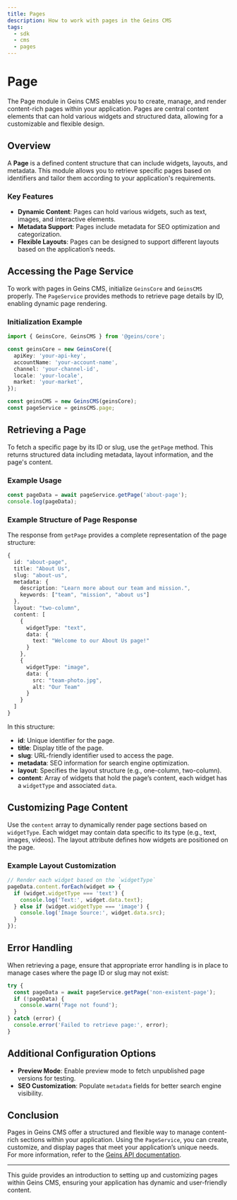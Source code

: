 ```yaml
---
title: Pages
description: How to work with pages in the Geins CMS
tags:
  - sdk
  - cms
  - pages
---
```


# Page

The Page module in Geins CMS enables you to create, manage, and render content-rich pages within your application. Pages are central content elements that can hold various widgets and structured data, allowing for a customizable and flexible design.

## Overview

A **Page** is a defined content structure that can include widgets, layouts, and metadata. This module allows you to retrieve specific pages based on identifiers and tailor them according to your application's requirements.

### Key Features

- **Dynamic Content**: Pages can hold various widgets, such as text, images, and interactive elements.
- **Metadata Support**: Pages include metadata for SEO optimization and categorization.
- **Flexible Layouts**: Pages can be designed to support different layouts based on the application’s needs.

## Accessing the Page Service

To work with pages in Geins CMS, initialize `GeinsCore` and `GeinsCMS` properly. The `PageService` provides methods to retrieve page details by ID, enabling dynamic page rendering.

### Initialization Example

```typescript
import { GeinsCore, GeinsCMS } from '@geins/core';

const geinsCore = new GeinsCore({
  apiKey: 'your-api-key',
  accountName: 'your-account-name',
  channel: 'your-channel-id',
  locale: 'your-locale',
  market: 'your-market',
});

const geinsCMS = new GeinsCMS(geinsCore);
const pageService = geinsCMS.page;
```

## Retrieving a Page

To fetch a specific page by its ID or slug, use the `getPage` method. This returns structured data including metadata, layout information, and the page's content.

### Example Usage

```typescript
const pageData = await pageService.getPage('about-page');
console.log(pageData);
```

### Example Structure of Page Response

The response from `getPage` provides a complete representation of the page structure:

```typescript
{
  id: "about-page",
  title: "About Us",
  slug: "about-us",
  metadata: {
    description: "Learn more about our team and mission.",
    keywords: ["team", "mission", "about us"]
  },
  layout: "two-column",
  content: [
    {
      widgetType: "text",
      data: {
        text: "Welcome to our About Us page!"
      }
    },
    {
      widgetType: "image",
      data: {
        src: "team-photo.jpg",
        alt: "Our Team"
      }
    }
  ]
}
```

In this structure:

- **id**: Unique identifier for the page.
- **title**: Display title of the page.
- **slug**: URL-friendly identifier used to access the page.
- **metadata**: SEO information for search engine optimization.
- **layout**: Specifies the layout structure (e.g., one-column, two-column).
- **content**: Array of widgets that hold the page’s content, each widget has a `widgetType` and associated `data`.

## Customizing Page Content

Use the `content` array to dynamically render page sections based on `widgetType`. Each widget may contain data specific to its type (e.g., text, images, videos). The layout attribute defines how widgets are positioned on the page.

### Example Layout Customization

```typescript
// Render each widget based on the `widgetType`
pageData.content.forEach(widget => {
  if (widget.widgetType === 'text') {
    console.log('Text:', widget.data.text);
  } else if (widget.widgetType === 'image') {
    console.log('Image Source:', widget.data.src);
  }
});
```

## Error Handling

When retrieving a page, ensure that appropriate error handling is in place to manage cases where the page ID or slug may not exist:

```typescript
try {
  const pageData = await pageService.getPage('non-existent-page');
  if (!pageData) {
    console.warn('Page not found');
  }
} catch (error) {
  console.error('Failed to retrieve page:', error);
}
```

## Additional Configuration Options

- **Preview Mode**: Enable preview mode to fetch unpublished page versions for testing.
- **SEO Customization**: Populate `metadata` fields for better search engine visibility.

## Conclusion

Pages in Geins CMS offer a structured and flexible way to manage content-rich sections within your application. Using the `PageService`, you can create, customize, and display pages that meet your application’s unique needs. For more information, refer to the [Geins API documentation](https://docs.geins.io).

---

This guide provides an introduction to setting up and customizing pages within Geins CMS, ensuring your application has dynamic and user-friendly content.
